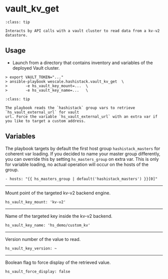 # vault_kv_get

```{admonition} Goal
:class: tip

Interacts by API calls with a vault cluster to read data from a kv-v2 datastore.
```

## Usage

* Launch from a directory that contains inventory and variables of the deployed Vault cluster.

```{code-block}
> export VAULT_TOKEN="..."
> ansible-playbook wescale.hashistack.vault_kv_get  \
>        -e hs_vault_key_mount=...  \
>        -e hs_vault_key_name=...   \
```

```{admonition} Target vault url
:class: tip

The playbook reads the `hashistack` group vars to retrieve `hs_vault_external_url` for vault
url. Force the variable `hs_vault_external_url` with an extra var if you like to target a custom address.
```

## Variables

The playbook targets by default the first host group `hashistack_masters` for coherent
var loading. If you decided to name your master group differently, you can override
this by setting `hs_masters_group` on extra var. This is only for variable loading,
no actual operation will occur on the hosts of the group.
```{code-block}
- hosts: "{{ hs_masters_group | default('hashistack_masters') }}[0]"
```
----

Mount point of the targeted kv-v2 backend engine.
```{code-block}
hs_vault_key_mount: 'kv-v2'
```
----

Name of the targeted key inside the kv-v2 backend.
```{code-block}
hs_vault_key_name: 'hs_demo/custom_kv'
```
----

Version number of the value to read.
```{code-block}
hs_vault_key_version: ~
```
----

Boolean flag to force display of the retrieved value.
```{code-block}
hs_vault_force_display: false
```

